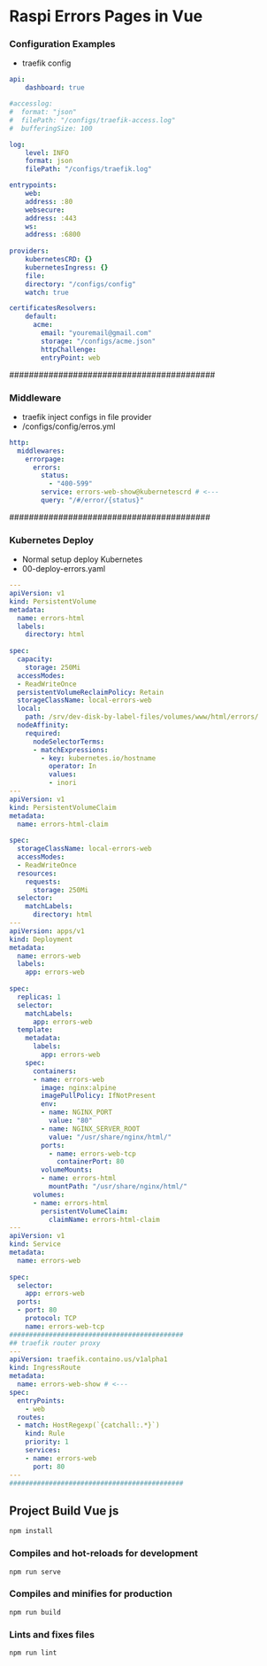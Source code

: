# Raspi Errors Pages in Vue

### Configuration Examples
* traefik config
```yaml
api:
    dashboard: true

#accesslog:
#  format: "json"
#  filePath: "/configs/traefik-access.log"
#  bufferingSize: 100

log:
    level: INFO
    format: json
    filePath: "/configs/traefik.log"

entrypoints:
    web:
    address: :80
    websecure:
    address: :443
    ws:
    address: :6800
    
providers:
    kubernetesCRD: {}
    kubernetesIngress: {}
    file:
    directory: "/configs/config"
    watch: true

certificatesResolvers:
    default:
      acme:
        email: "youremail@gmail.com"
        storage: "/configs/acme.json"
        httpChallenge:
        entryPoint: web
```
##########################################

### Middleware
* traefik inject configs in file provider
* /configs/config/erros.yml
```yaml
http:
  middlewares:
    errorpage:
      errors:
        status:
          - "400-599"
        service: errors-web-show@kubernetescrd # <---
        query: "/#/error/{status}"
```
#########################################

### Kubernetes Deploy
* Normal setup deploy Kubernetes
* 00-deploy-errors.yaml
```yaml
---
apiVersion: v1
kind: PersistentVolume
metadata:
  name: errors-html
  labels:
    directory: html
  
spec:
  capacity:
    storage: 250Mi
  accessModes:
  - ReadWriteOnce
  persistentVolumeReclaimPolicy: Retain
  storageClassName: local-errors-web
  local:
    path: /srv/dev-disk-by-label-files/volumes/www/html/errors/
  nodeAffinity:
    required:
      nodeSelectorTerms:
      - matchExpressions:
        - key: kubernetes.io/hostname
          operator: In
          values:
          - inori
---
apiVersion: v1
kind: PersistentVolumeClaim
metadata:
  name: errors-html-claim
  
spec:
  storageClassName: local-errors-web
  accessModes:
  - ReadWriteOnce
  resources:
    requests:
      storage: 250Mi
  selector:
    matchLabels:
      directory: html
---
apiVersion: apps/v1
kind: Deployment
metadata:
  name: errors-web
  labels:
    app: errors-web
  
spec:
  replicas: 1
  selector:
    matchLabels:
      app: errors-web
  template:
    metadata:
      labels:
        app: errors-web
    spec:
      containers:
      - name: errors-web
        image: nginx:alpine
        imagePullPolicy: IfNotPresent
        env:
        - name: NGINX_PORT
          value: "80"
        - name: NGINX_SERVER_ROOT
          value: "/usr/share/nginx/html/"
        ports:
          - name: errors-web-tcp
            containerPort: 80
        volumeMounts:
        - name: errors-html
          mountPath: "/usr/share/nginx/html/"
      volumes:
      - name: errors-html
        persistentVolumeClaim:
          claimName: errors-html-claim
---
apiVersion: v1
kind: Service
metadata:
  name: errors-web
  
spec:
  selector:
    app: errors-web
  ports:
  - port: 80
    protocol: TCP
    name: errors-web-tcp
############################################
## traefik router proxy
---
apiVersion: traefik.containo.us/v1alpha1
kind: IngressRoute
metadata:
  name: errors-web-show # <---
spec:
  entryPoints:
    - web
  routes:
  - match: HostRegexp(`{catchall:.*}`)
    kind: Rule
    priority: 1
    services:
    - name: errors-web
      port: 80
---
############################################
```

## Project Build Vue js
```
npm install
```

### Compiles and hot-reloads for development
```
npm run serve
```

### Compiles and minifies for production
```
npm run build
```

### Lints and fixes files
```
npm run lint
```
